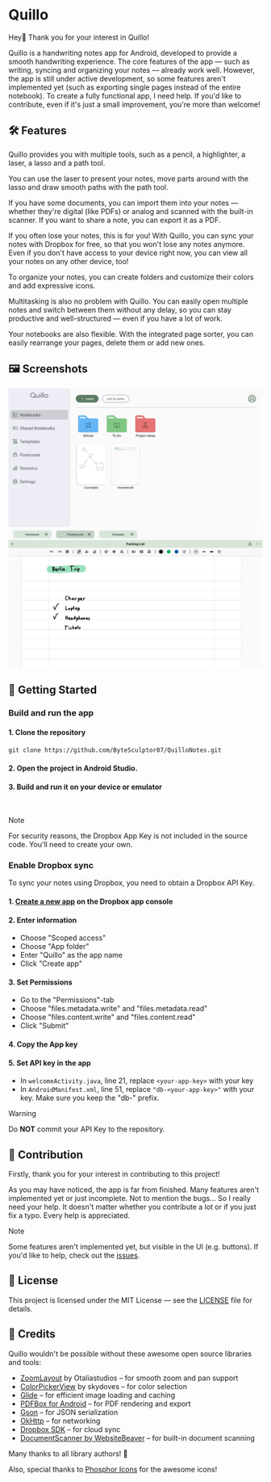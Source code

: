 # Quillo

Hey👋 Thank you for your interest in Quillo!

Quillo is a handwriting notes app for Android, developed to provide a smooth handwriting experience. The core features of the app — such as writing, syncing and organizing your notes — already work well. However, the app is still under active development, so some features aren't implemented yet (such as exporting single pages instead of the entire notebook). To create a fully functional app, I need help. If you'd like to contribute, even if it's just a small improvement, you're more than welcome!


## 🛠️ Features

Quillo provides you with multiple tools, such as a pencil, a highlighter, a laser, a lasso and a path tool.

You can use the laser to present your notes, move parts around with the lasso and draw smooth paths with the path tool.

If you have some documents, you can import them into your notes — whether they're digital (like PDFs) or analog and scanned with the built-in scanner. If you want to share a note, you can export it as a PDF.

If you often lose your notes, this is for you! With Quillo, you can sync your notes with Dropbox for free, so that you won't lose any notes anymore. Even if you don't have access to your device right now, you can view all your notes on any other device, too!

To organize your notes, you can create folders and customize their colors and add expressive icons.

Multitasking is also no problem with Quillo. You can easily open multiple notes and switch between them without any delay, so you can stay productive and well-structured — even if you have a lot of work.

Your notebooks are also flexible. With the integrated page sorter, you can easily rearrange your pages, delete them or add new ones.


## 🖼️ Screenshots

![](screenshots/Screenshot_Quillo_1.jpg)
![](screenshots/Screenshot_Quillo_2.jpg)


## 🛫 Getting Started

### Build and run the app

#### 1. Clone the repository
```
git clone https://github.com/ByteSculptor07/QuilloNotes.git
```

#### 2. Open the project in Android Studio.

#### 3. Build and run it on your device or emulator

<br>

> [!NOTE]  
> For security reasons, the Dropbox App Key is not included in the source code. You'll need to create your own.

### Enable Dropbox sync

To sync your notes using Dropbox, you need to obtain a Dropbox API Key.

#### 1. [Create a new app](https://www.dropbox.com/developers/apps/create?_tk=pilot_lp&_ad=ctabtn1&_camp=create) on the Dropbox app console

#### 2. Enter information
* Choose "Scoped access"
* Choose "App folder"
* Enter "Quillo" as the app name
* Click "Create app"

#### 3. Set Permissions
* Go to the "Permissions"-tab
* Choose "files.metadata.write" and "files.metadata.read"
* Choose "files.content.write" and "files.content.read"
* Click "Submit"

#### 4. Copy the App key

#### 5. Set API key in the app
* In ```welcomeActivity.java```, line 21, replace ```<your-app-key>``` with your key
* In ```AndroidManifest.xml```, line 51, replace ```"db-<your-app-key>"``` with your key. Make sure you keep the "db-" prefix. 

> [!WARNING]  
> Do **NOT** commit your API Key to the repository.


## 🤝 Contribution

Firstly, thank you for your interest in contributing to this project!

As you may have noticed, the app is far from finished. Many features aren't implemented yet or just incomplete. Not to mention the bugs... So I really need your help. It doesn't matter whether you contribute a lot or if you just fix a typo. Every help is appreciated.

> [!NOTE]  
> Some features aren't implemented yet, but visible in the UI (e.g. buttons). If you'd like to help, check out the [issues](https://github.com/ByteSculptor07/QuilloNotes/issues).


## 📜 License

This project is licensed under the MIT License — see the [LICENSE](https://github.com/ByteSculptor07/QuilloNotes/blob/main/LICENSE) file for details.


## 🙏 Credits

Quillo wouldn't be possible without these awesome open source libraries and tools:

- [ZoomLayout](https://github.com/natario1/ZoomLayout) by Otaliastudios – for smooth zoom and pan support
- [ColorPickerView](https://github.com/skydoves/ColorPickerView) by skydoves – for color selection
- [Glide](https://github.com/bumptech/glide) – for efficient image loading and caching
- [PDFBox for Android](https://github.com/TomRoush/PdfBox-Android) – for PDF rendering and export
- [Gson](https://github.com/google/gson) – for JSON serialization
- [OkHttp](https://square.github.io/okhttp/) – for networking
- [Dropbox SDK](https://github.com/dropbox/dropbox-sdk-java) – for cloud sync
- [DocumentScanner by WebsiteBeaver](https://github.com/WebsiteBeaver/android-document-scanner) – for built-in document scanning


Many thanks to all library authors! 💙

Also, special thanks to [Phosphor Icons](https://phosphoricons.com/) for the awesome icons!
